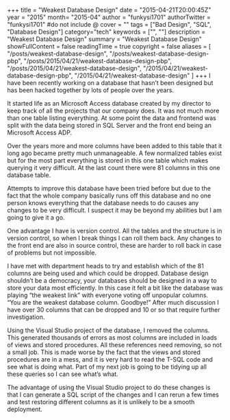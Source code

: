 +++
title = "Weakest Database Design"
date = "2015-04-21T20:00:45Z"
year = "2015"
month= "2015-04"
author = "funkysi1701"
authorTwitter = "funkysi1701" #do not include @
cover = ""
tags = ["Bad Design", "SQL",  "Database Design"]
category="tech"
keywords = ["", ""]
description =  "Weakest Database Design"
summary = "Weakest Database Design"
showFullContent = false
readingTime = true
copyright = false
aliases = [
    "/posts/weakest-database-design",
    "/posts/weakest-database-design-pbp",
    "/posts/2015/04/21/weakest-database-design-pbp",
    "/posts/2015/04/21/weakest-database-design",
    "/2015/04/21/weakest-database-design-pbp",
    "/2015/04/21/weakest-database-design"
]
+++
I have been recently working on a database that hasn’t been designed but has been hacked together by lots of people over the years.

It started life as an Microsoft Access database created by my director to keep track of all the projects that our company does. It was not much more than one table listing everything. At some point the data and frontend was split with the data being stored in SQL Server and the front end being an Microsoft Access ADP.

Over the years more and more columns have been added to this table that it long ago became pretty much unmanageable. A few normalized tables exist but for the most part everything is stored in this one table which makes querying it very difficult. At the last count there were 81 columns in this one database table.

Attempts to improve this database have been tried before but due to the fact that the whole company basically runs off this database and no one person knows everything that the database needs to do causes any changes to be very difficult. I suspect it may be beyond my abilities but I am going to give it a go.

One advantage I have is version control. All the tables and the structure is in version control, so when I break things I can roll them back. Any changes to the front end are also in source control, these are harder to roll back in case of problems but not impossible.

I have met with department heads to try and establish which of the 81 columns are being used and which could be dropped. Database design shouldn’t be a democracy, your databases should be designed in a way to store your data most efficiently. In this case it felt a bit like the database was playing “the weakest link” with everyone voting off unpopular columns. “You are the weakest database column. Goodbye!” After much discussion I have over 30 columns that can be dropped and 10 or so that require further investigation.

Using the Visual Studio project of the database, I removed the columns. This generated thousands of errors as most columns are included in loads of views and stored procedures. All these references need removing, so not a small job. This is made worse by the fact that the views and stored procedures are in a mess, and it is very hard to read the T-SQL code and see what is doing what. Part of my next job is going to be tidying up all these queries so I can see what’s what.

The advantage of using the Visual Studio project to do these changes is that I can generate a SQL script of the changes and I can rerun a few times and test restoring different columns as it is unlikely to be a smooth deployment.